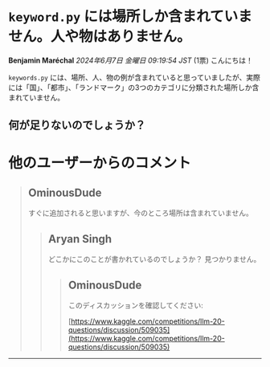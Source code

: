 # `keyword.py` には場所しか含まれていません。人や物はありません。
**Benjamin Maréchal** *2024年6月7日 金曜日 09:19:54 JST* (1票)
こんにちは！

`keywords.py` には、場所、人、物の例が含まれていると思っていましたが、実際には「国」、「都市」、「ランドマーク」の3つのカテゴリに分類された場所しか含まれていません。

何が足りないのでしょうか？
---
# 他のユーザーからのコメント
> ## OminousDude
> 
> すぐに追加されると思いますが、今のところ場所は含まれていません。
> 
> 
> 
> > ## Aryan Singh
> > 
> > どこかにこのことが書かれているのでしょうか？ 見つかりません。
> > 
> > 
> > > ## OminousDude
> > > 
> > > このディスカッションを確認してください:
> > > 
> > > [https://www.kaggle.com/competitions/llm-20-questions/discussion/509035](https://www.kaggle.com/competitions/llm-20-questions/discussion/509035)
> > > 
> > > 
> > > 
---

